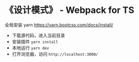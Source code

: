 # 《设计模式》 - Webpack for TS

全局安装 yarn https://yarn.bootcss.com/docs/install/

- 下载源代码，进入当前目录
- 安装插件 `yarn install`
- 本地运行 `yarn dev`
- 打开浏览器，访问 `http://localhost:3000/`
